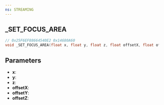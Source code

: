 ```yaml
---
ns: STREAMING
---
```

## _SET_FOCUS_AREA

```c
// 0x25F6EF88664540E2 0x14680A60
void _SET_FOCUS_AREA(float x, float y, float z, float offsetX, float offsetY, float offsetZ);
```

## Parameters
* **x**:
* **y**:
* **z**:
* **offsetX**:
* **offsetY**:
* **offsetZ**:
